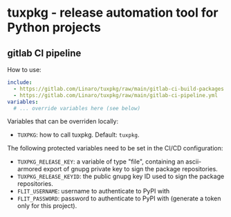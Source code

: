 # tuxpkg - release automation tool for Python projects

## gitlab CI pipeline

How to use:

```yaml
include:
  - https://gitlab.com/Linaro/tuxpkg/raw/main/gitlab-ci-build-packages.yml
  - https://gitlab.com/Linaro/tuxpkg/raw/main/gitlab-ci-pipeline.yml
variables:
  # ... override variables here (see below)
```

Variables that can be overriden locally:

- `TUXPKG`: how to call tuxpkg. Default: `tuxpkg`.

The following protected variables need to be set in the CI/CD configuration:

- `TUXPKG_RELEASE_KEY`: a variable of type "file", containing an ascii-armored
  export of gnupg private key to sign the package repositories.
- `TUXPKG_RELEASE_KEYID`: the public gnupg key ID used to sign the package
  repositories.
- `FLIT_USERNAME`: username to authenticate to PyPI with
- `FLIT_PASSWORD`: password to authenticate to PyPI with (generate a token only
  for this project).
